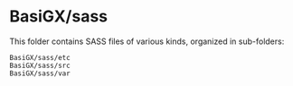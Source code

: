 # BasiGX/sass

This folder contains SASS files of various kinds, organized in sub-folders:

    BasiGX/sass/etc
    BasiGX/sass/src
    BasiGX/sass/var
